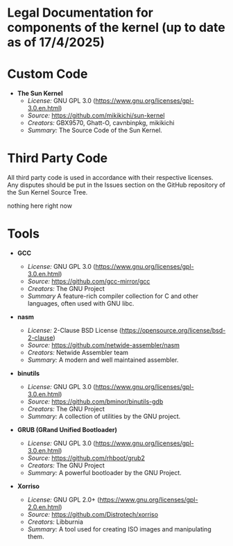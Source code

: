 # Legal Documentation for components of the kernel (up to date as of 17/4/2025)

# Custom Code

- **The Sun Kernel**
   - *License:* GNU GPL 3.0 (https://www.gnu.org/licenses/gpl-3.0.en.html)
   - *Source:* https://github.com/mikikichi/sun-kernel
   - *Creators:* GBX9570, Ghatt-O, cavnbinpkg, mikikichi
   - *Summary:* The Source Code of the Sun Kernel.

# Third Party Code

All third party code is used in accordance with their respective licenses. Any disputes
should be put in the Issues section on the GitHub repository of the Sun Kernel Source Tree.

nothing here right now

# Tools
- **GCC**
   - *License:* GNU GPL 3.0 (https://www.gnu.org/licenses/gpl-3.0.en.html)
   - *Source:* https://github.com/gcc-mirror/gcc
   - *Creators:* The GNU Project
   - *Summary* A feature-rich compiler collection for C and other languages, often used with GNU libc.

- **nasm**
   - *License:* 2-Clause BSD License (https://opensource.org/license/bsd-2-clause)
   - *Source:* https://github.com/netwide-assembler/nasm
   - *Creators:* Netwide Assembler team
   - *Summary:* A modern and well maintained assembler.

- **binutils**
   - *License:* GNU GPL 3.0 (https://www.gnu.org/licenses/gpl-3.0.en.html)
   - *Source:* https://github.com/bminor/binutils-gdb
   - *Creators:* The GNU Project
   - *Summary:* A collection of utilities by the GNU project.

- **GRUB (GRand Unified Bootloader)**
   - *License:* GNU GPL 3.0 (https://www.gnu.org/licenses/gpl-3.0.en.html)
   - *Source:* https://github.com/rhboot/grub2
   - *Creators:* The GNU Project
   - *Summary:* A powerful bootloader by the GNU Project.

- **Xorriso**
   - *License:* GNU GPL 2.0+ (https://www.gnu.org/licenses/gpl-2.0.en.html)
   - *Source:* https://github.com/Distrotech/xorriso
   - *Creators:* Libburnia
   - *Summary:* A tool used for creating ISO images and manipulating them.